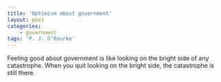 ```yaml
---
title: 'Optimism about government'
layout: post
categories:
    - government
tags: 'P. J. O’Rourke'
---
```


Feeling good about government is like looking on the bright side of any catastrophe. When you quit looking on the bright side, the catastrophe is still there.